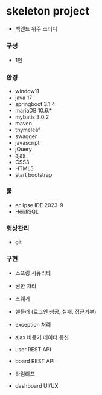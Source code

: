 # skeleton project
+ 백엔드 위주 스터디 

### 구성
+ 1인

### 환경
+ window11
+ java 17
+ springboot 3.1.4
+ mariaDB 10.6.*
+ mybatis 3.0.2
+ maven
+ thymeleaf
+ swagger
+ javascript
+ jQuery
+ ajax
+ CSS3
+ HTML5
+ start bootstrap

### 툴
+ eclipse IDE 2023-9
+ HeidiSQL

### 형상관리
+ git

### 구현
+ 스프링 시큐리티
+ 권한 처리
+ 스웨거
+ 핸들러 (로그인 성공, 실패, 접근거부)
+ exception 처리
+ ajax 비동기 데이터 통신
+ user REST API
+ board REST API

+ 타임리프
+ dashboard UI/UX
